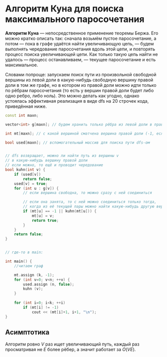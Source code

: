 # Алгоритм Куна для поиска максимального паросочетания

<b>Алгоритм Куна</b> — непосредственное применение теоремы Бержа. Его можно кратко описать так: сначала возьмём пустое паросочетание, а потом — пока в графе удаётся найти увеличивающую цепь, — будем выполнять чередование паросочетания вдоль этой цепи, и повторять процесс поиска увеличивающей цепи. Как только такую цепь найти не удалось — процесс останавливаем, — текущее паросочетание и есть максимальное.

Словами попроще: запускаем поиск пути из произвольной свободной вершины из левой доли в какую-нибудь свободную вершину правой доли в том же графе, но в котором из правой доли можно идти только по рёбрам паросочетания (то есть у вершин правой доли будет либо одно ребро, либо ноль). Это можно делать как угодно, однако устоялась эффективная реализация в виде dfs на 20 строчек кода, приведённая ниже.

```cpp
const int maxn;

vector<int> g[maxn]; // будем хранить только рёбра из левой доли в правую

int mt[maxn]; // с какой вершиной сматчена вершина правой доли (-1, если ни с какой)

bool used[maxn]; // вспомогательный массив для поиска пути dfs-ом


// dfs возвращает, можно ли найти путь из вершины v
// в какую-нибудь вершину правой доли
// если можно, то ещё и проводит чередование
bool kuhn(int v) {
    if (used[v])
        return false;
    used[v] = true;
    for (int u : g[v]) {
        // если вершина свободна, то можно сразу с ней соединиться

        // если она занята, то с ней можно соединиться только тогда,
        // когда из её текущей пары можно найти какую-нибудь другую вершину
        if (mt[u] == -1 || kuhn(mt[u])) {
            mt[u] = v;
            return true;
        }
    }
    return false;
}


// где-то в main:

int main() {
    //читаем граф

	mt.assign (k, -1);
	for (int v=0; v<n; ++v) {
		used.assign (n, false);
		kuhn (v);
	}
 
	for (int i=0; i<k; ++i)
		if (mt[i] != -1)
			cout << (mt[i]+1, i+1, "\n");
}
```
## Асимптотика
Алгоритм ровно $V$ раз ищет увеличивающий путь, каждый раз просматривая не $E$ более рёбер, а значит работает за $O(VE)$.